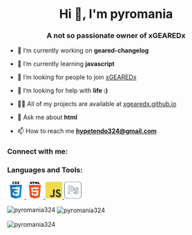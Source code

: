 <h1 align="center">Hi 👋, I'm pyromania</h1>
<h3 align="center">A not so passionate owner of xGEAREDx</h3>

- 🔭 I’m currently working on **geared-changelog**

- 🌱 I’m currently learning **javascript**

- 👯 I’m looking for people to join [xGEAREDx](github.com/xgearedx)

- 🤝 I’m looking for help with **life :)**

- 👨‍💻 All of my projects are available at [xgearedx.github.io](xgearedx.github.io)

- 💬 Ask me about **html**

- 📫 How to reach me **hypetendo324@gmail.com**

<h3 align="left">Connect with me:</h3>
<p align="left">
</p>

<h3 align="left">Languages and Tools:</h3>
<p align="left"> <a href="https://www.w3schools.com/css/" target="_blank" rel="noreferrer"> <img src="https://raw.githubusercontent.com/devicons/devicon/master/icons/css3/css3-original-wordmark.svg" alt="css3" width="40" height="40"/> </a> <a href="https://www.w3.org/html/" target="_blank" rel="noreferrer"> <img src="https://raw.githubusercontent.com/devicons/devicon/master/icons/html5/html5-original-wordmark.svg" alt="html5" width="40" height="40"/> </a> <a href="https://developer.mozilla.org/en-US/docs/Web/JavaScript" target="_blank" rel="noreferrer"> <img src="https://raw.githubusercontent.com/devicons/devicon/master/icons/javascript/javascript-original.svg" alt="javascript" width="40" height="40"/> </a> <a href="https://www.photoshop.com/en" target="_blank" rel="noreferrer"> <img src="https://raw.githubusercontent.com/devicons/devicon/master/icons/photoshop/photoshop-line.svg" alt="photoshop" width="40" height="40"/> </a> </p>

<p><img align="left" src="https://github-readme-stats.vercel.app/api/top-langs?username=pyromania324&show_icons=true&locale=en&layout=compact" alt="pyromania324" /></p>

<p>&nbsp;<img align="center" src="https://github-readme-stats.vercel.app/api?username=pyromania324&show_icons=true&locale=en" alt="pyromania324" /></p>

<p><img align="center" src="https://github-readme-streak-stats.herokuapp.com/?user=pyromania324&" alt="pyromania324" /></p>

